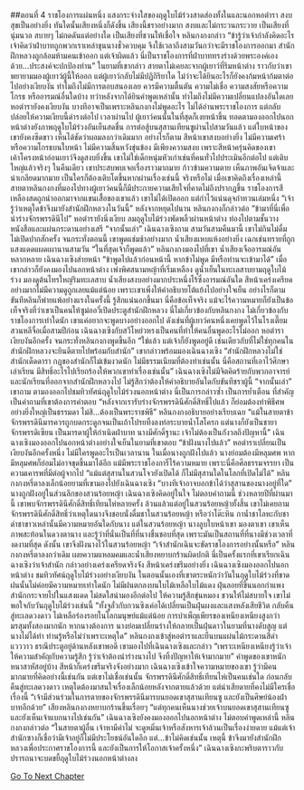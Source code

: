 ##ตอนที่ 4 ราชโองการแผ่นหนึ่ง
แสงกระจ่างใสของฤดูใบไม้ร่วงสาดส่องทั้งในและนอกหอตำรา สงบสุขเป็นอย่างยิ่ง
ทันใดนั้นเสียงหนึ่งก็ดังขึ้น เสียงนี้ชราอย่างมาก สงบและไม่กระวนกระวาย เป็นเสียงที่นุ่มนวล สบายๆ ไม่กดดันแต่อย่างใด เป็นเสียงที่ชวนให้เชื่อใจ
หลินกงกงกล่าว “ข้ารู้ว่าเจ้ากำลังคิดอะไร เจ้าคิดว่าฝ่าบาทถูกพวกเราเหล่าขุนนางชั่วควบคุม จึงใช้เวลาถึงสามวันกว่าจะมีราชโองการออกมา สำนักฝึกหลวงถูกล้อมห้ามคนเข้าออก แต่เจ้าผิดแล้ว นี่เป็นราชโองการที่ฝ่าบาททรงร่างด้วยพระองค์เอง ด้วย...ประสงค์จะปกป้องท่าน”
ในยามที่เขากล่าว สายตาไม่เคยละจากผู้เยาว์ที่ริมหน้าต่าง ราวกับว่าเขาพยายามมองผู้เยาว์ผู้นี้ให้ออก แต่ผู้เยาว์กลับไม่มีปฏิกิริยาใด ไม่ว่าจะได้ยินอะไรก็ยังคงก้มหน้าก้มตาต่อไปอย่างเงียบงัน ทำไมถึงไม่มีการตอบสนองเลย ควรมีความตื้นตัน ความไม่เชื่อ ความสงสัยหรือความโกรธ หรืออารมณ์อื่นใดบ้าง ทว่าหลังจากได้ยินคำพูดเหล่านั้น ทำไมถึงไม่มีความเปลี่ยนแปลงอันใดเลย
หอตำรายังคงเงียบงัน บางทีอาจเป็นเพราะหลินกงกงไม่พูดอะไร ไม่ได้อ่านพระราชโองการ แต่กลับปล่อยให้ความเงียบนี้ดำรงต่อไป
เวลาผ่านไป ผู้เยาว์คนนั้นในที่สุดก็เงยหน้าขึ้น ทอดตามองออกไปนอกหน้าต่างยังภาพฤดูใบไม้ร่วงอันเย็นสดชื่น
การต่อสู้บนสุสานเทียนซูผ่านไปสามวันแล้ว แต่ใบหน้าของเขายังคงซีดขาว เห็นได้ชัดว่าผอมลงกว่าเดิมมาก อย่างไรก็ตาม สีหน้าเขาสงบอย่างยิ่ง
ไม่มีความเศร้าหรือความโกรธบนใบหน้า ไม่มีความสิ้นหวังขุ่นข้อง มีเพียงความสงบ
เพราะสีหน้าครุ่นคิดของเขา เค้าโครงหน้าอ่อนเยาว์จึงดูสงบยิ่งขึ้น เขาไม่ใช่เด็กหนุ่มหัวเก่าเช่นที่คนทั่วไปประเมินอีกต่อไป แต่เติบใหญ่แล้วจริงๆ
ในคืนเดียว เขาประสบพบเจอเรื่องราวมากมาย ก้าวข้ามความตาย เห็นภาพอันเจิดจ้าและน่าเกลียดมากมาย เป็นใครก็ต้องเติบโตขึ้นหากผ่านเรื่องเช่นนี้ จริงหรือไม่
เมื่อเขาคิดถึงเรื่องเหล่านี้ สายตาหลินกงกงที่มองไปทางผู้เยาว์คนนี้ก็มีประกายความเสียใจที่คาดไม่ถึงปรากฏขึ้น
ราชโองการสีเหลืองสดถูกนำออกมาจากแขนเสื้อของเขาแล้ว เขาไม่ได้เปิดออก แต่กำไว้แน่นดุจกำทวนเล่มหนึ่ง
“เจ้ารู้ว่าเหตุใดข้าจึงมายังสำนักฝึกหลวงในวันนี้” หลังจากหยุดไปนาน หลินกงกงก็กล่าวต่อ “ข้ามาที่นี่เพื่อนำร่างจักรพรรดินีไป”
หอตำรายังนิ่งเงียบ ลมฤดูใบไม้ร่วงพัดพลิ้วผ่านหน้าต่าง ท่องไปตามชั้นวางหนังสือและแผ่นกระดานอย่างเสรี
“จากนั้นเล่า” เฉินฉางเซิงถาม
สามวันสามคืนมานี้ เขาไม่กินไม่ดื่ม ไม่เปิดปากสักครั้ง จนกระทั่งตอนนี้
เขาพูดแช่มช้าอย่างมาก น้ำเสียงแหบแห้งอย่างยิ่ง เฉกเช่นทรายที่ถูกแสงแดดแผดเผานานสามวัน
“ในที่สุดเจ้าก็พูดแล้ว”
หลินกงกงมองไปที่เขา น้ำเสียงเจืออารมณ์อันหลากหลาย
เฉินฉางเซิงส่ายหน้า “ข้าพูดไปแล้วก่อนหน้านี้ หากข้าไม่พูด มีหรือท่านจะเข้ามาได้”
เมื่อเขากล่าวก็ยังคงมองไปนอกหน้าต่าง เพ่งพิศสนามหญ้าที่เริ่มเหลือง ดูน้ำเย็นในทะเลสาบยามฤดูใบไม้ร่วง มองดูต้นไทรใหญ่ริมทะเลสาบ น้ำเสียงสงบอย่างมากประหนึ่งไร้ซึ่งอารมณ์อันใด สีหน้าเคร่งเครียดอย่างมากไม่มีความดูถูกเลยแม้แต่น้อย เพราะเขาเพิ่งให้คำอธิบายโต้แย้งไปอย่างใจเย็น
อย่างไรก็ตาม ขันทีหลินก็พ่ายแพ้อย่างแรงในครั้งนี้ รู้สึกแน่นอกขึ้นมา
นี่คือข้อเท็จจริง แม้จะไร้ความหมายก็ยังเป็นข้อเท็จจริงที่ว่าเขาเป็นคนให้ซูม่ออวี๋เปิดประตูสำนักฝึกหลวง
นี่ไม่เกี่ยวข้องกับหลินกงกง ไม่เกี่ยวข้องกับราชโองการเท่าใดนัก เขาแค่อยากจะพูดบางอย่างออกไป
ดังเช่นที่ผู้เยาว์คนหนึ่งเคยพูดไว้ในโรงเตี๊ยมสวนหลีจื่อเมื่อสามปีก่อน เฉินฉางเซิงกับสวีโหย่วหรงเป็นคนที่ทำให้คนอื่นพูดอะไรไม่ออก
หอตำราเงียบงันอีกครั้ง จนกระทั่งหลินกงกงพูดขึ้นอีก
“ใช่แล้ว แต่เจ้าก็ยังพูดอยู่ดี เช่นเดียวกับที่ไม่ใช่ทุกคนในสำนักฝึกหลวงจะยินดีตายไปพร้อมกับสำนัก” เขากล่าวพร้อมมองเฉินฉางเซิง
“สำนักฝึกหลวงไม่ใช่สำนักเด็ดดารา กฎของสำนักก็ไม่เข้มงวดนัก ไม่มีธรรมเนียมที่ต้องทำเช่นนั้น นี่คือสถานที่เอาไว้ศึกษาเล่าเรียน มีสิทธิ์อะไรไปเรียกร้องให้พวกเขาทำเรื่องเช่นนั้น”
เฉินฉางเซิงไม่มีจิตคิดร้ายกับพวกอาจารย์และนักเรียนที่ออกจากสำนักฝึกหลวงไป ไม่รู้สึกว่าต้องให้คำอธิบายอันใดกับขันทีชราผู้นี้
“จากนั้นเล่า” เขาถาม ตามองออกไปชมทิวทัศน์ฤดูใบไม้ร่วงนอกหน้าต่าง
นี่เป็นการกล่าวซ้ำ เป็นการย้ำเตือน ที่สำคัญ เป็นคำถามที่เขาต้องการคำตอบ
“หลังจากเรารับร่างจักรพรรดินีศักดิ์สิทธิ์ไปแล้ว ก็ย่อมต้องทำพิธีศพอย่างยิ่งใหญ่เป็นธรรมดา ไม่สิ...ต้องเป็นพระราชพิธี” หลินกงกงอธิบายอย่างเรียบเฉย “แม้ในสายตาข้า จักรพรรดินีมารควรถูกบดกระดูกจนเป็นเถ้าโปรยทิ้งลงท่อระบายน้ำโสโครก แต่นางก็ยังเป็นชายาจักรพรรดิเซียน เป็นมารดาผู้ให้กำเนิดฝ่าบาท นางมีศักดิ์ฐานะ เจ้าไม่ต้องเป็นกังวลถึงปัญหานี้”
เฉินฉางเซิงมองออกไปนอกหน้าต่างอย่างใจเย็นในยามที่เขาตอบ “ข้าฝังนางไปแล้ว”
หอตำราเปลี่ยนเป็นเงียบงันอีกครั้งหนึ่ง ไม่มีใครพูดอะไรเป็นเวลานาน
ในเมื่อนางถูกฝังไปแล้ว นางย่อมต้องมีหลุมศพ หากมีหลุมศพก็ย่อมไม่อาจขุดขึ้นมาได้อีก แม้มีพระราชโองการ็ไร้ความหมาย
เพราะนี่คือศีลธรรมจรรยา เป็นความเคารพที่มีต่อผู้จากไป
“แม้แต่สุสานในสวนโจวยังเปิดได้ ก็ไม่มีสุสานใดในโลกที่เปิดไม่ได้”
หลินกงกงหรี่ตาลงเล็กน้อยยามที่เขามองไปยังเฉินฉางเซิง “บางทีเจ้าอาจบอกข้าได้ว่าสุสานของนางอยู่ที่ใด”
นางถูกฝังอยู่ในส่วนลึกของสวนร้อยหญ้า
เฉินฉางเซิงคิดอยู่ในใจ ไม่ตอบคำถามนี้
ช่วงหลายปีที่ผ่านมานี้ เขาพบจักรพรรดินีศักดิ์สิทธิ์เทียนไห่หลายครั้ง ล้วนแล้วแต่อยู่ในสวนร้อยหญ้าทั้งสิ้น
เขาไม่เคยถามจักรพรรดินีศักดิ์สิทธิ์ว่าเหตุใดนางจึงชอบนั่งดื่มชาในสวนร้อยหญ้า หรือว่าโต๊ะหิน กาน้ำชาโลหะกับชาดำชาขาวเหล่านั้นมีความหมายอันใดกับนาง
แต่ในสวนร้อยหญ้า นางลูบใบหน้าเขา มองตาเขา เขาเห็นภาพสะท้อนในดวงตานาง และรู้ว่าที่นั่นเป็นที่ที่นางชื่นชอบที่สุด เพราะมันเป็นสถานที่ที่นางมีช่วงเวลาที่งดงามที่สุด
ดังนั้น เขาจึงฝังนางไว้ในสวนร้อยหญ้า
“เจ้าสำนักเฉินจะขัดราชโองการอย่างนั้นหรือ”
หลินกงกงหรี่ตาลงกว่าเดิม เผยความแหลมคมและน้ำเสียงหยาบกร้านผิดปกติ
นี่เป็นครั้งแรกที่เขาเรียกเฉินฉางเซิงว่าเจ้าสำนัก กล่าวอย่างเคร่งเครียดจริงจัง สีหน้าเคร่งขรึมอย่างยิ่ง
เฉินฉางเซิงมองออกไปนอกหน้าต่าง ชมทิวทัศน์ฤดูใบไม้ร่วงอย่างเงียบงัน
ในตอนนั้นเองที่เขาตระหนักว่าวันในฤดูใบไม้ร่วงที่ขาดฝนนั้นไม่ค่อยมีความหมายเท่าใดนัก
ไม่มีฝนตกลงบนใบไม้เหลือใบไม้แดง ฝุ่นลอยที่ขึ้นนอกกำแพงสำนักกระจายไปในแสงแดด ไม่สดใสน่ามองอีกต่อไป ให้ความรู้สึกขุ่นหมอง ชวนให้ไม่สบายใจ
เขาไม่พอใจกับวันฤดูใบไม้ร่วงเช่นนี้
“ทั้งจูลั่วกับกวนซิงเค่อได้เปลี่ยนเป็นฝุ่นผงและแสงหลังเสียชีวิต กลับคืนสู่ทะเลดวงดาว ไม่เหลือร่องรอยในโลกมนุษย์แม้แต่น้อย การบำเพ็ญเพียรของเหนียงเหนียงสูงกว่ามรสุมทั้งสองมากนัก หากนางต้องการ นางย่อมเปลี่ยนร่างให้กลายเป็นฝุ่นดาวในยามที่นางดับสูญ แต่นางไม่ได้ทำ ท่านรู้หรือไม่ว่าเพราะเหตุใด”
หลินกงกงเข้าสู่หอตำราและยืนบนแผ่นไม้กระดานสีดำแวววาว
ธรณีประตูอยู่ด้านหลังเขาพอดี
เขามองไปที่เฉินฉางเซิงและกล่าว “เพราะเหนียงเหนียงรู้ว่าเจ้าให้ความสำคัญกับความรู้สึก รู้ว่าเจ้าต้องนำร่างนางไป จึงทิ้งปัญหาให้เจ้ามากมาย”
คำพูดของเขาหนักหนาสาหัสอยู่บ้าง สีหน้าก็เคร่งขรึมจริงจังอย่างมาก
เฉินฉางเซิงเข้าใจความหมายของเขา รู้ว่ามีคนมากมายที่คิดอย่างนี้เช่นกัน แต่เขาไม่เชื่อเช่นนั้น
จักรพรรดินีศักดิ์สิทธิ์เทียนไห่เป็นคนเช่นใด ก่อนกลับคืนสู่ทะเลดวงดาว เหตุใดต้องมาสนใจเรื่องเล็กน้อยหลังจากตายแล้วด้วย
แต่น่าเสียดายที่คงไม่มีใครเชื่อเรื่องนี้
“เจ้ามีส่วนร่วมในการตายของจักรพรรดินีมารบนยอดเขาสุสานเทียนซู และยังเป็นศิษย์น้องฝ่าบาทอีกด้วย”
เสียงหลินกงกงหยาบกร้านขึ้นเรื่อยๆ “แต่ทุกคนเห็นนางช่วยเจ้าบนยอดเขาสุสานเทียนซูและยังเห็นเจ้าแบกนางไปเช่นกัน”
เฉินฉางเซิงยังคงมองออกไปนอกหน้าต่าง ไม่ตอบคำพูดเหล่านี้
หลินกงกงกล่าวต่อ “ในสายตาผู้อื่น เจ้าหามีค่าไม่ จะดูหมิ่นเจ้าหรือสังหารเจ้าล้วนเป็นเรื่องง่ายดาย แม้แต่เจ้าสำนักซางก็เชื่อว่ามีเจ้าอยู่ก็ไม่มีประโยชน์อันใดอีก แต่...ข้าไม่คิดเช่นนั้น เหตุนี้ ข้าจึงมายังสำนักฝึกหลวงเพื่อประกาศราชโองการนี้ และยังเป็นการให้โอกาสเจ้าครั้งหนึ่ง”
เฉินฉางเซิงกะพริบตาราวกับปรารถนาจะบดขยี้ฤดูใบไม้ร่วงนอกหน้าต่างลง


[Go To Next Chapter]( ./677.md)